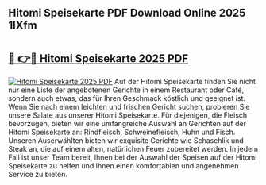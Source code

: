 ## Hitomi Speisekarte PDF Download Online 2025 1lXfm

# <h2><a href="http://gc8g5b.nevu.top/?p=Hitomi+Speisekarte">🔗 👉🔴 Hitomi Speisekarte 2025 PDF</a></h2>

[![Hitomi Speisekarte 2025 PDF](https://i.imgur.com/dBaPXMq.png)](http://gc8g5b.nevu.top/?p=Hitomi+Speisekarte)
Auf der Hitomi Speisekarte finden Sie nicht nur eine Liste der angebotenen Gerichte in einem Restaurant oder Café, sondern auch etwas, das für Ihren Geschmack köstlich und geeignet ist. Wenn Sie nach einem leichten und frischen Gericht suchen, probieren Sie unsere Salate aus unserer Hitomi Speisekarte. Für diejenigen, die Fleisch bevorzugen, bieten wir eine umfangreiche Auswahl an Gerichten auf der Hitomi Speisekarte an: Rindfleisch, Schweinefleisch, Huhn und Fisch. Unseren Auserwählten bieten wir exquisite Gerichte wie Schaschlik und Steak an, die auf einem alten, natürlichen Feuer zubereitet werden. In jedem Fall ist unser Team bereit, Ihnen bei der Auswahl der Speisen auf der Hitomi Speisekarte zu helfen und Ihnen einen komfortablen und angenehmen Service zu bieten.
